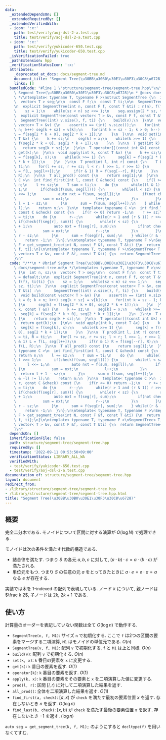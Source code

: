 ```yaml
---
data:
  _extendedDependsOn: []
  _extendedRequiredBy: []
  _extendedVerifiedWith:
  - icon: ':x:'
    path: test/verify/aoj-dsl-2-a.test.cpp
    title: test/verify/aoj-dsl-2-a.test.cpp
  - icon: ':x:'
    path: test/verify/yukicoder-650.test.cpp
    title: test/verify/yukicoder-650.test.cpp
  _isVerificationFailed: true
  _pathExtension: hpp
  _verificationStatusIcon: ':x:'
  attributes:
    _deprecated_at_docs: docs/segment-tree.md
    document_title: "Segment Tree(\u30BB\u30B0\u30E1\u30F3\u30C8\u6728)"
    links: []
  bundledCode: "#line 1 \"structure/segment-tree/segment-tree.hpp\"\n/**\n * @brief\
    \ Segment Tree(\u30BB\u30B0\u30E1\u30F3\u30C8\u6728)\n * @docs docs/segment-tree.md\n\
    \ */\ntemplate< typename T, typename F >\nstruct SegmentTree {\n  int n, sz;\n\
    \  vector< T > seg;\n\n  const F f;\n  const T ti;\n\n  SegmentTree() = default;\n\
    \n  explicit SegmentTree(int n, const F f, const T &ti) : n(n), f(f), ti(ti) {\n\
    \    sz = 1;\n    while(sz < n) sz <<= 1;\n    seg.assign(2 * sz, ti);\n  }\n\n\
    \  explicit SegmentTree(const vector< T > &v, const F f, const T &ti) :\n    \
    \  SegmentTree((int) v.size(), f, ti) {\n    build(v);\n  }\n\n  void build(const\
    \ vector< T > &v) {\n    assert(n == (int) v.size());\n    for(int k = 0; k <\
    \ n; k++) seg[k + sz] = v[k];\n    for(int k = sz - 1; k > 0; k--) {\n      seg[k]\
    \ = f(seg[2 * k + 0], seg[2 * k + 1]);\n    }\n  }\n\n  void set(int k, const\
    \ T &x) {\n    k += sz;\n    seg[k] = x;\n    while(k >>= 1) {\n      seg[k] =\
    \ f(seg[2 * k + 0], seg[2 * k + 1]);\n    }\n  }\n\n  T get(int k) const {\n \
    \   return seg[k + sz];\n  }\n\n  T operator[](const int &k) const {\n    return\
    \ get(k);\n  }\n\n  void apply(int k, const T &x) {\n    k += sz;\n    seg[k]\
    \ = f(seg[k], x);\n    while(k >>= 1) {\n      seg[k] = f(seg[2 * k + 0], seg[2\
    \ * k + 1]);\n    }\n  }\n\n  T prod(int l, int r) const {\n    T L = ti, R =\
    \ ti;\n    for(l += sz, r += sz; l < r; l >>= 1, r >>= 1) {\n      if(l & 1) L\
    \ = f(L, seg[l++]);\n      if(r & 1) R = f(seg[--r], R);\n    }\n    return f(L,\
    \ R);\n  }\n\n  T all_prod() const {\n    return seg[1];\n  }\n\n  template< typename\
    \ C >\n  int find_first(int l, const C &check) const {\n    if(l >= n) return\
    \ n;\n    l += sz;\n    T sum = ti;\n    do {\n      while((l & 1) == 0) l >>=\
    \ 1;\n      if(check(f(sum, seg[l]))) {\n        while(l < sz) {\n          l\
    \ <<= 1;\n          auto nxt = f(sum, seg[l]);\n          if(not check(nxt)) {\n\
    \            sum = nxt;\n            l++;\n          }\n        }\n        return\
    \ l + 1 - sz;\n      }\n      sum = f(sum, seg[l++]);\n    } while((l & -l) !=\
    \ l);\n    return n;\n  }\n\n  template< typename C >\n  int find_last(int r,\
    \ const C &check) const {\n    if(r <= 0) return -1;\n    r += sz;\n    T sum\
    \ = ti;\n    do {\n      r--;\n      while(r > 1 and (r & 1)) r >>= 1;\n     \
    \ if(check(f(seg[r], sum))) {\n        while(r < sz) {\n          r = (r << 1)\
    \ + 1;\n          auto nxt = f(seg[r], sum);\n          if(not check(nxt)) {\n\
    \            sum = nxt;\n            r--;\n          }\n        }\n        return\
    \ r - sz;\n      }\n      sum = f(seg[r], sum);\n    } while((r & -r) != r);\n\
    \    return -1;\n  }\n};\n\ntemplate< typename T, typename F >\nSegmentTree< T,\
    \ F > get_segment_tree(int N, const F &f, const T &ti) {\n  return SegmentTree{N,\
    \ f, ti};\n}\n\ntemplate< typename T, typename F >\nSegmentTree< T, F > get_segment_tree(const\
    \ vector< T > &v, const F &f, const T &ti) {\n  return SegmentTree{v, f, ti};\n\
    }\n"
  code: "/**\n * @brief Segment Tree(\u30BB\u30B0\u30E1\u30F3\u30C8\u6728)\n * @docs\
    \ docs/segment-tree.md\n */\ntemplate< typename T, typename F >\nstruct SegmentTree\
    \ {\n  int n, sz;\n  vector< T > seg;\n\n  const F f;\n  const T ti;\n\n  SegmentTree()\
    \ = default;\n\n  explicit SegmentTree(int n, const F f, const T &ti) : n(n),\
    \ f(f), ti(ti) {\n    sz = 1;\n    while(sz < n) sz <<= 1;\n    seg.assign(2 *\
    \ sz, ti);\n  }\n\n  explicit SegmentTree(const vector< T > &v, const F f, const\
    \ T &ti) :\n      SegmentTree((int) v.size(), f, ti) {\n    build(v);\n  }\n\n\
    \  void build(const vector< T > &v) {\n    assert(n == (int) v.size());\n    for(int\
    \ k = 0; k < n; k++) seg[k + sz] = v[k];\n    for(int k = sz - 1; k > 0; k--)\
    \ {\n      seg[k] = f(seg[2 * k + 0], seg[2 * k + 1]);\n    }\n  }\n\n  void set(int\
    \ k, const T &x) {\n    k += sz;\n    seg[k] = x;\n    while(k >>= 1) {\n    \
    \  seg[k] = f(seg[2 * k + 0], seg[2 * k + 1]);\n    }\n  }\n\n  T get(int k) const\
    \ {\n    return seg[k + sz];\n  }\n\n  T operator[](const int &k) const {\n  \
    \  return get(k);\n  }\n\n  void apply(int k, const T &x) {\n    k += sz;\n  \
    \  seg[k] = f(seg[k], x);\n    while(k >>= 1) {\n      seg[k] = f(seg[2 * k +\
    \ 0], seg[2 * k + 1]);\n    }\n  }\n\n  T prod(int l, int r) const {\n    T L\
    \ = ti, R = ti;\n    for(l += sz, r += sz; l < r; l >>= 1, r >>= 1) {\n      if(l\
    \ & 1) L = f(L, seg[l++]);\n      if(r & 1) R = f(seg[--r], R);\n    }\n    return\
    \ f(L, R);\n  }\n\n  T all_prod() const {\n    return seg[1];\n  }\n\n  template<\
    \ typename C >\n  int find_first(int l, const C &check) const {\n    if(l >= n)\
    \ return n;\n    l += sz;\n    T sum = ti;\n    do {\n      while((l & 1) == 0)\
    \ l >>= 1;\n      if(check(f(sum, seg[l]))) {\n        while(l < sz) {\n     \
    \     l <<= 1;\n          auto nxt = f(sum, seg[l]);\n          if(not check(nxt))\
    \ {\n            sum = nxt;\n            l++;\n          }\n        }\n      \
    \  return l + 1 - sz;\n      }\n      sum = f(sum, seg[l++]);\n    } while((l\
    \ & -l) != l);\n    return n;\n  }\n\n  template< typename C >\n  int find_last(int\
    \ r, const C &check) const {\n    if(r <= 0) return -1;\n    r += sz;\n    T sum\
    \ = ti;\n    do {\n      r--;\n      while(r > 1 and (r & 1)) r >>= 1;\n     \
    \ if(check(f(seg[r], sum))) {\n        while(r < sz) {\n          r = (r << 1)\
    \ + 1;\n          auto nxt = f(seg[r], sum);\n          if(not check(nxt)) {\n\
    \            sum = nxt;\n            r--;\n          }\n        }\n        return\
    \ r - sz;\n      }\n      sum = f(seg[r], sum);\n    } while((r & -r) != r);\n\
    \    return -1;\n  }\n};\n\ntemplate< typename T, typename F >\nSegmentTree< T,\
    \ F > get_segment_tree(int N, const F &f, const T &ti) {\n  return SegmentTree{N,\
    \ f, ti};\n}\n\ntemplate< typename T, typename F >\nSegmentTree< T, F > get_segment_tree(const\
    \ vector< T > &v, const F &f, const T &ti) {\n  return SegmentTree{v, f, ti};\n\
    }\n"
  dependsOn: []
  isVerificationFile: false
  path: structure/segment-tree/segment-tree.hpp
  requiredBy: []
  timestamp: '2022-09-11 00:53:50+09:00'
  verificationStatus: LIBRARY_ALL_WA
  verifiedWith:
  - test/verify/yukicoder-650.test.cpp
  - test/verify/aoj-dsl-2-a.test.cpp
documentation_of: structure/segment-tree/segment-tree.hpp
layout: document
redirect_from:
- /library/structure/segment-tree/segment-tree.hpp
- /library/structure/segment-tree/segment-tree.hpp.html
title: "Segment Tree(\u30BB\u30B0\u30E1\u30F3\u30C8\u6728)"
---
```

## 概要

完全二分木である. モノイドについて区間に対する演算が $O(\log N)$ で処理できる.

モノイドは次の条件を満たす代数的構造である.

* 結合律を満たす. つまり $S$ の各元 $a, b, c$ に対して, $(a \cdot b) \cdot c = a \cdot (b \cdot c)$ が満たされる.
* 単位元をもつ. つまり $S$ の任意の元 $a$ をとってきたときに $a \cdot e = e \cdot a = a$ なる $e$ が存在する.

実装では木を 1-indexed の配列で表現している. ノード $k$ について, 親ノードは $\frac k 2$, 子ノードは $2k$, $2k+1$ である.

## 使い方

計算量のオーダーを表記していない関数は全て $O(\log n)$ で動作する.

* `SegmentTree(n, f, M1)`: サイズ `n` で初期化する. ここで `f` は2つの区間の要素をマージする二項演算, `M1` はモノイドの単位元である. $O(n)$
* `SegmentTree(v, f, M1)`: 配列 `v` で初期化する. `f` と `M1` は上と同様. $O(n)$
* `build(v)`: 配列 `v` で初期化する. $O(n)$
* `set(k, x)`: `k` 番目の要素を `x` に変更する. 
* `get(k)`: `k` 番目の要素を返す. $O(1)$
* `operator[k]`: `k` 番目の要素を返す. $O(1)$
* `apply(k, x)`: `k` 番目の要素をその要素と `x` を二項演算した値に変更する. 
* `prod(l, r)`: 区間 $[l, r)$ に対して二項演算した結果を返す.
* `all_prod()`: 全体を二項演算した結果を返す. $O(1)$
* `find_first(a, check)`: $[a, x)$ が `check` を満たす最初の要素位置 $x$ を返す. 存在しないとき $n$ を返す. $O(\log n)$
* `find_last(b, check)`: $[x, b)$ が `check` を満たす最後の要素位置 $x$ を返す. 存在しないとき $-1$ を返す. $(\log n)$

`auto seg = get_segment_tree(N, f, M1);` のようにすると `decltype(f)` を用いなくてすむ.
